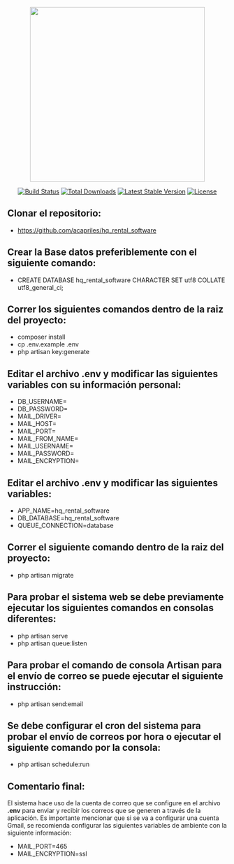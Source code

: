 <p align="center"><img src="https://res.cloudinary.com/dtfbvvkyp/image/upload/v1566331377/laravel-logolockup-cmyk-red.svg" width="400"></p>

<p align="center">
<a href="https://travis-ci.org/laravel/framework"><img src="https://travis-ci.org/laravel/framework.svg" alt="Build Status"></a>
<a href="https://packagist.org/packages/laravel/framework"><img src="https://poser.pugx.org/laravel/framework/d/total.svg" alt="Total Downloads"></a>
<a href="https://packagist.org/packages/laravel/framework"><img src="https://poser.pugx.org/laravel/framework/v/stable.svg" alt="Latest Stable Version"></a>
<a href="https://packagist.org/packages/laravel/framework"><img src="https://poser.pugx.org/laravel/framework/license.svg" alt="License"></a>
</p>


## Clonar el repositorio:
- https://github.com/acapriles/hq_rental_software

## Crear la Base datos preferiblemente con el siguiente comando:
- CREATE DATABASE hq_rental_software CHARACTER SET utf8 COLLATE utf8_general_ci;

## Correr los siguientes comandos dentro de la raiz del proyecto:
- composer install
- cp .env.example .env
- php artisan key:generate

## Editar el archivo **.env** y modificar las siguientes variables con su información personal:
- DB_USERNAME=
- DB_PASSWORD=
- MAIL_DRIVER=
- MAIL_HOST=
- MAIL_PORT=
- MAIL_FROM_NAME=
- MAIL_USERNAME=
- MAIL_PASSWORD=
- MAIL_ENCRYPTION=

## Editar el archivo **.env** y modificar las siguientes variables:
- APP_NAME=hq_rental_software
- DB_DATABASE=hq_rental_software
- QUEUE_CONNECTION=database

## Correr el siguiente comando dentro de la raiz del proyecto:
- php artisan migrate

## Para probar el sistema web se debe previamente ejecutar los siguientes comandos en consolas diferentes:
- php artisan serve
- php artisan queue:listen

## Para probar el comando de consola Artisan para el envío de correo se puede ejecutar el siguiente instrucción: 
- php artisan send:email

## Se debe configurar el cron del sistema para probar el envío de correos por hora o ejecutar el siguiente comando por la consola:
- php artisan schedule:run

## Comentario final:
El sistema hace uso de la cuenta de correo que se configure en el archivo **.env** para enviar y recibir los correos que se generen a través de la aplicación.
Es importante mencionar que si se va a configurar una cuenta Gmail, se recomienda configurar las siguientes variables de ambiente con la siguiente información:
- MAIL_PORT=465
- MAIL_ENCRYPTION=ssl